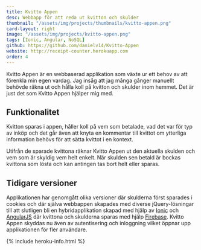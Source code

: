 ```yaml
---
title: Kvitto Appen
desc: Webbapp för att reda ut kvitton och skulder
thumbnail: "/assets/img/projects/thumbnails/kvitto-appen.png"
card-layout: right
image: "/assets/img/projects/kvitto-appen.png"
tags: [Ionic, Angular, NoSQL]
github: https://github.com/danielv14/Kvitto-Appen
website: http://receipt-counter.herokuapp.com
order: 4
---
```

Kvitto Appen är en webbaserad applikation som växte ur ett behov av att förenkla min egen vardag. Jag insåg att jag många gånger manuellt behövde räkna ut och hålla koll på kvitton och skulder inom hemmet. Det är just det som Kvitto Appen hjälper mig med.

## Funktionalitet
Kvitton sparas i appen, håller koll på vem som betalade, vad det var för typ av inköp och det går även att knyta en kommentar till kvittot om ytterliga information behövs för att sätta kvittot i en kontext. 

Utifrån de sparade kvittona räknar Kvitto Appen ut den aktuella skulden och vem som är skyldig vem helt enkelt. När skulden sen betald är bockas kvittona som lösta och kan antingen tas bort helt eller sparas.

## Tidigare versioner
Applikationen har genomgått olika versioner där skulderna först sparades i cookies och där själva webbappen skapades med diverse jQuery-lösningar till att slutligen bli en hybridapplikation skapad med hjälp av [Ionic](https://ionicframework.com) och [AngularJS](https://angularjs.org) där kvittona och skulderna sparas med hjälp [Firebase](https://www.firebase.com). Kvitto Appen skyddas nu även av autentisering och inloggning vilket öppnar upp applikationen för fler användare.

{% include heroku-info.html %}
